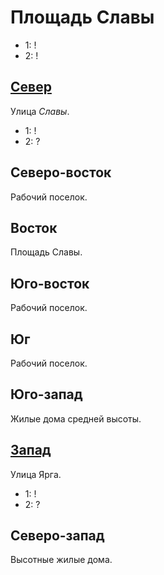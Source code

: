# Площадь Славы

* 1:    !
* 2:    !

## [Север](./550045.md)

Улица *Славы*.

* 1:    !
* 2:    ?

## Северо-восток

Рабочий поселок.

## Восток

Площадь Славы.

## Юго-восток

Рабочий поселок.

## Юг

Рабочий поселок.

## Юго-запад

Жилые дома средней высоты.

## [Запад](./540050.md)

Улица Ярга.

* 1:    !
* 2:    ?

## Северо-запад

Высотные жилые дома.
